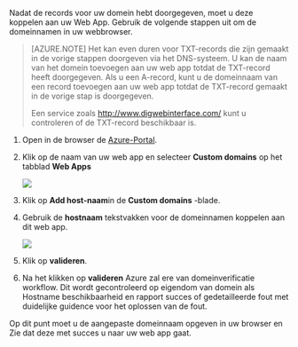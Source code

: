 Nadat de records voor uw domein hebt doorgegeven, moet u deze koppelen aan uw Web App. Gebruik de volgende stappen uit om de domeinnamen in uw webbrowser.

> [AZURE.NOTE] Het kan even duren voor TXT-records die zijn gemaakt in de vorige stappen doorgeven via het DNS-systeem. U kan de naam van het domein toevoegen aan uw web app totdat de TXT-record heeft doorgegeven. Als u een A-record, kunt u de domeinnaam van een record toevoegen aan uw web app totdat de TXT-record gemaakt in de vorige stap is doorgegeven.
>
> Een service zoals <a href="http://www.digwebinterface.com/">http://www.digwebinterface.com/</a> kunt u controleren of de TXT-record beschikbaar is.

1. Open in de browser de [Azure-Portal](https://portal.azure.com).

2. Klik op de naam van uw web app en selecteer **Custom domains** op het tabblad **Web Apps**

    ![](./media/custom-dns-web-site/dncmntask-cname-6.png)

3. Klik op **Add host-naam**in de **Custom domains** -blade.
    
4. Gebruik de **hostnaam** tekstvakken voor de domeinnamen koppelen aan dit web app.

    ![](./media/custom-dns-web-site/add-custom-domain.png)

6.  Klik op **valideren**.

7.  Na het klikken op **valideren** Azure zal ere van domeinverificatie workflow. Dit wordt gecontroleerd op eigendom van domein als Hostname beschikbaarheid en rapport succes of gedetailleerde fout met duidelijke guidence voor het oplossen van de fout.    

Op dit punt moet u de aangepaste domeinnaam opgeven in uw browser en Zie dat deze met succes u naar uw web app gaat.
